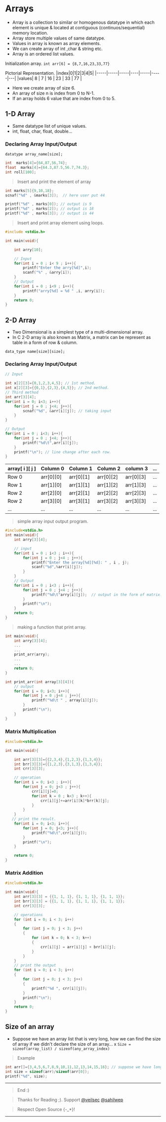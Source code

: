 # Arrays

* Array is a collection to similar or homogenous datatype in which each element is unique & located at contiguous (continuos/sequential) memory location.
* Array store multiple values of same datatype.
* Values in array is known as array elements.
* We can create array of int ,char & string etc.
* Array is an ordered list values.

Initialization array.
`int arr[6] = {8,7,16,23,33,77}`


Pictorial Representation.
|index|0|1|2|3|4|5|
|-----|-----|-----|----|-----|-----|---|
|values| 8 | 7  | 16 | 23 | 33 | 77 |

* Here we create array of size 6.
* An array of size n is index from 0 to N-1.
* If an array holds 6 value that are index from 0 to 5.


## 1-D Array 

* Same datatype list of unique values.
* int, float, char, float, double...

### Declaring Array Input/Output

`datatype array_name[size];`

```C
int  marks[4]={64,87,56,74};
float  marks[4]={64.3,87.5,56.7,74.3};
int roll[100];
```
> Insert and print the element of array
```C
int marks[5]{9,10,18};
scnaf("%d" , &marks[3]);  // here user put 44

printf("%d" , marks[0]); // output is 9
printf("%d" , marks[2]); // output is 18
printf("%d" , marks[3]); // output is 44
```
> Insert and print array element using loops.
```C
#include <stdio.h>

int main(void){

    int arry[10];

    // Input
    for(int i = 0 ; i< 9 ; i++){
        printf("Enter the arry[%d]",i);
        scanf("%" , &arry[i]);
    }
    // Output
    for(int i = 0 ; i<9 ; i++){
        printf("arry[%d] = %d " ,i, arry[i]);
    }
    return 0;
}
```

## 2-D Array
* Two Dimensional is a simplest type of a multi-dimensional array.
* In C 2-D array is also known as Matrix, a matrix can be represent as table in a form of row & column.

``data_type name[size][size];``
### Declaring Array Input/Output

```C
// Input 

int x[2][3]={0,1,2,3,4,5}; // 1st method.
int x[2][3]={{0,1},{2,3},{4,5}}; // 2nd method.
// Third method
int arr[3][4];
for(int i = 0; i<3; i++){
    for(int j = 0 ; j<4; j++){
        scnaf("%d", &arr[i][j]); // taking input
    }
}

// Output
for(int i = 0 ; i<3; i++){
    for(int j = 0 ; j<4; j++){
        printf("%d\t",arr[i][j]);
    }
    printf("\n"); // line change after each row.
}
```
| array[ i ][ j ]|Column 0 | Column 1 | Column 2| column 3| ...|
|---|---------|----------|---------|---------|----|
|Row 0| arr[0][0] |arr[0][1]| arr[0][2]| arr[0][3] |...|
|Row 1| arr[1][0] |arr[1][1]| arr[1][2]| arr[1][3] |...| 
|Row 2| arr[2][0] |arr[2][1]| arr[2][2]| arr[2][3]|...|
|Row 2| arr[3][0] |arr[3][1]| arr[3][2]| arr[3][3]|...|
|...|...|...|...|...|...|

> simple array input output program.
```C
#include<stdio.h>
int main(void){
    int arry[3][4];

    // input
    for(int i = 0 ; i<3 ; i++){
        for(int j = 0 ; j<4 ; j++){
            printf("Enter the array[%d][%d]: " , i , j);
            scanf("%d",%arr[i][j]);
        }
    } 
    // Output
    for(int i = 0 ; i<3 ; i++){
        for(int j = 0 ; j<4 ; j++){
            printf("%d\t"arry[i][j]);  // output in the form of matrix.
        }
        printf("\n");
    } 
    return 0;
}

```

> making a function that print array.
```C
int main(void){
    int arry[3][4];
    ...
    ...
    print_arr(arry);
    ...
    ...
    return 0;
}

int print_arr(int array[3][4]){
    // output
    for(int i = 0; i<3; i++){
        for(int j = 0 ;j<4 ; j++){
            printf("%d\t " , array[i][j]);
        }
        printf("\n");
    }
}
```
### Matrix Multiplication

```C
#include<stdio.h>

int main(void){

    int arr[3][3]={{2,3,4},{1,2,3},{1,3,4}};
    int brr[3][3]={{1,2,3},{3,1,3},{1,3,4}};
    int crr[3][3];

    // operation
    for(int i = 0; i<3 ; i++){
        for(int j = 0; j<3 ; j++){
            crr[i][j]=0;
            for(int k = 0 ; k<3 ; k++){
                crr[i][j]+=arr[i][k]*brr[k][j];
            }
        }
    }
   // print the result.
    for(int i = 0; i<3; i++){
        for(int j = 0; j<3; j++){
            printf("%d\t",crr[i][j]);
        }
        printf("\n");
    }

    return 0;
}
```

### Matrix Addition

```C
#include<stdio.h>

int main(void){
    int arr[3][3] = {{1, 1, 1}, {1, 1, 1}, {1, 1, 1}};
    int brr[3][3] = {{1, 1, 1}, {1, 1, 1}, {1, 1, 1}};
    int crr[3][3];

    // operations
    for (int i = 0; i < 3; i++)
    {
        for (int j = 0; j < 3; j++)
        {
            for (int k = 0; k < 3; k++)
            {
                crr[i][j] = arr[i][j] + brr[i][j];
            }
        }
    }
    // print the output
    for (int i = 0; i < 3; i++)
    {
        for (int j = 0; j < 3; j++)
        {
            printf("%d ", crr[i][j]);
        }
        printf("\n");
    }
    return 0;
}
```

## Size of an array
* Suppose we have an array list that is very long, how we can find the size of array if we didn't declare the size of an array...
x
``Size = sizeof(array_list) / sizeof(any_array_index)`` 
> Example

```C
int arr[]={3,4,5,6,7,8,9,10,11,12,13,14,15,16}; // suppose we have long list...
int size = sizeof(arr)/sizeof(arr[0]);
printf("%d", size);
```




***
>End :)

> Thanks for Reading ;). Support [@veilsec](https://sahilwep.github.io/about/) [@sahilwep](https://sahilwep.github.io/about/) 
 

> Respect Open Source {-_*}!
***
